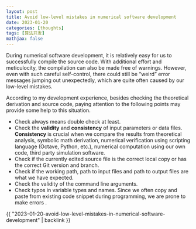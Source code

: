 ```yaml
---
layout: post
title: Avoid low-level mistakes in numerical software development
date: 2023-01-20
categories: [thoughts]
tags: [算法开发]
mathjax: false
---
```


During numerical software development, it is relatively easy for us to successfully compile the source code. With additional effort and meticulocity, the compilation can also be made free of warnings. However, even with such careful self-control, there could still be &ldquo;weird&rdquo; error messages jumping out unexpectedly, which are quite often caused by our low-level mistakes.

According to my development experience, besides checking the theoretical derivation and source code, paying attention to the following points may provide some help to this situation.

-   Check always means double check at least.
-   Check the **validity** and **consistency** of input parameters or data files. **Consistency** is crucial when we compare the results from theoretical analysis, symbolic math derivation, numerical verification using scripting language (Octave, Python, etc.), numerical computation using our own code, third party simulation software.
-   Check if the currently edited source file is the correct local copy or has the correct Git version and branch.
-   Check if the working path, path to input files and path to output files are what we have expected.
-   Check the validity of the command line arguments.
-   Check typos in variable types and names. Since we often copy and paste from existing code snippet during programming, we are prone to make errors .

{{ "2023-01-20-avoid-low-level-mistakes-in-numerical-software-development" | backlink }}
